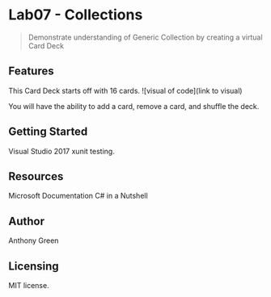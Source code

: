 # Lab07 - Collections
> Demonstrate understanding of Generic Collection by creating a virtual Card Deck

## Features
This Card Deck starts off with 16 cards. 
![visual of code](link to visual)

You will have the ability to add a card, remove a card, and shuffle the deck. 

## Getting Started
Visual Studio 2017
xunit testing. 

## Resources
Microsoft Documentation 
C# in a Nutshell

## Author
Anthony Green

## Licensing
MIT license.
